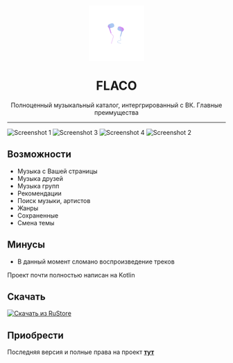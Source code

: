 <div align="center">
    <img src="https://github.com/sidenevkirill/Flaco-VKMusic/blob/master/logo.png?raw=true" width="128" height="128" style="display: block; margin: 0 auto"/>
    <h1>FLACO</h1>
    <p>Полноценный музыкальный каталог, интергрированный с ВК. Главные преимущества</p>

</div>

---
      
<img src="https://sidenevkirill.github.io/img/4.jpg" alt="Screenshot 1" height="450"> <img src="https://sidenevkirill.github.io/img/3.jpg" alt="Screenshot 3" height="450"> <img src="https://sidenevkirill.github.io/img/1.jpg" alt="Screenshot 4" height="450"> <img src="https://sidenevkirill.github.io/img/2.jpg" alt="Screenshot 2" height="450">

## Возможности
* Музыка с Вашей страницы
* Музыка друзей
* Музыка групп
* Рекомендации
* Поиск музыки, артистов
* Жанры
* Сохраненные
* Смена темы

## Минусы
* В данный момент сломано воспроизведение треков


Проект почти полностью написан на Kotlin

## Скачать

[<img src="https://i.ibb.co/jMwfXFd/rustore-light.png" alt="Скачать из RuStore" height="60">](https://apps.rustore.ru/app/com.flaco_music.news)

## Приобрести
Последняя версия и полные права на проект [**тут**](https://boosty.to/sidenyov.kirill/posts/eac2112a-d42a-4895-909f-132c2ca0c7b4)

